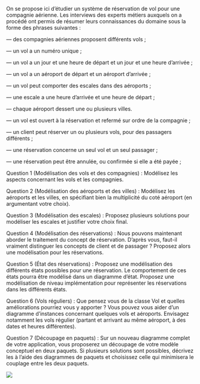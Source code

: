   On se propose ici d’étudier un système de réservation de vol pour une compagnie aérienne.
Les interviews des experts métiers auxquels on a procédé ont permis de résumer leurs connaissances du domaine sous
la forme des phrases suivantes :

— des compagnies aériennes proposent différents vols ;

— un vol a un numéro unique ;

— un vol a un jour et une heure de départ et un jour et une heure d’arrivée ;

— un vol a un aéroport de départ et un aéroport d’arrivée ;

— un vol peut comporter des escales dans des aéroports ;

— une escale a une heure d’arrivée et une heure de départ ;

— chaque aéroport dessert une ou plusieurs villes.

— un vol est ouvert à la réservation et refermé sur ordre de la compagnie ;

— un client peut réserver un ou plusieurs vols, pour des passagers différents ;

— une réservation concerne un seul vol et un seul passager ;

— une réservation peut être annulée, ou confirmée si elle a été payée ;



Question 1 (Modélisation des vols et des compagnies) : Modélisez les aspects concernant les vols et les compagnies.

Question 2 (Modélisation des aéroports et des villes) : Modélisez les aéroports et les villes, en spécifiant bien la multiplicité
du coté aéroport (en argumentant votre choix).

Question 3 (Modélisation des escales) : Proposez plusieurs solutions pour modéliser les escales et justifier votre choix final.

Question 4 (Modélisation des réservations) : Nous pouvons maintenant aborder le traitement du concept de réservation.
D’après vous, faut-il vraiment distinguer les concepts de client et de passager ? Proposez alors une modélisation pour les
réservations.

Question 5 (État des réservations) : Proposez une modélisation des différents états possibles pour une réservation. Le
comportement de ces états pourra être modélisé dans un diagramme d’état. Proposez une modélisation de niveau
implémentation pour représenter les réservations dans les différents états.

Question 6 (Vols réguliers) : Que pensez vous de la classe Vol et quelles améliorations pourriez vous y apporter ? Vous
pouvez vous aider d’un diagramme d’instances concernant quelques vols et aéroports. Envisagez notamment les vols
régulier (partant et arrivant au même aéroport, à des dates et heures différentes).

Question 7 (Découpage en paquets) : Sur un nouveau diagramme complet de votre application, vous proposerez un
découpage de votre modèle conceptuel en deux paquets. Si plusieurs solutions sont possibles, décrivez les à l’aide des
diagrammes de paquets et choisissez celle qui minimisera le couplage entre les deux paquets.

![](Systeme_reservation_vol_java/uml.png)
